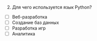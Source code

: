 2. Для чего используется язык Python?
- [ ]	Веб-разработка
- [ ]	Создание баз данных
- [ ]	Разработка игр
- [ ]	Аналитика
